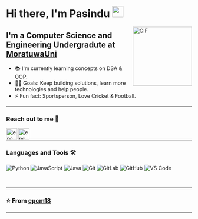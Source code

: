 # Hi there, I'm Pasindu <img width="30px" src="https://media.tenor.com/images/3b388fe03da271d2674faf85eb7c3fcd/tenor.gif" />

<img align="right" alt="GIF" height="160px" src="https://media.giphy.com/media/du3J3cXyzhj75IOgvA/giphy.gif" />

## I'm a Computer Science and Engineering Undergradute at [MoratuwaUni](https://uom.lk/) 

- 📚 I'm currently learning concepts on DSA & OOP.
- 💪🏼 Goals: Keep building solutions, learn more technologies and help people.
- ⚡ Fun fact: Sportsperson, Love Cricket & Football.

---

### Reach out to me 📝

[<img align="left" alt="epcm18 | Twitter" height="30px" src="https://badges.aleen42.com/src/twitter.svg" />][twitter]
[<img align="left" alt="epcm18 | LinkedIn" height="30px" src="https://www.svgrepo.com/show/81143/linkedin.svg"/>][linkedin]


<br />

---

### Languages and Tools 🛠 

![Python](http://img.shields.io/badge/-Python-3776AB?style=flat-square&logo=python&logoColor=ffffff)
![JavaScript](https://badges.aleen42.com/src/javascript.svg)
![Java](https://badges.aleen42.com/src/java.svg)
![Git](https://img.shields.io/badge/-Git-%23F05032?style=flat-square&logo=git&logoColor=%23ffffff)
![GitLab](https://badges.aleen42.com/src/gitlab.svg)
![GitHub](https://badges.aleen42.com/src/github.svg)
![VS Code](https://badges.aleen42.com/src/visual_studio_code.svg)

<br/>

---

### ⭐️ From [epcm18](https://github.com/epcm18) ### 

---

[twitter]: https://twitter.com/epcm_18
[linkedin]: https://www.linkedin.com/in/madusha-epc-840b29225/

